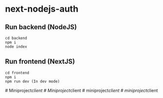 # next-nodejs-auth

## Run backend (NodeJS)
```
cd backend
npm i
node index
```

## Run frontend (NextJS)
```
cd frontend
npm i
npm run dev (In dev mode)
```
#   M i n i p r o j e c t _ c l i e n t  
 #   M i n i p r o j e c t _ c l i e n t  
 #   m i n i p r o j e c t _ c l i e n t  
 #   m i n i p r o j e c t _ c l i e n t  
 